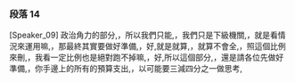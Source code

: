 ### 段落 14

[Speaker_09] 政治角力的部分,，所以我們只能,，我們只是下級機關,，就是看情況來運用嘛,，那最終其實要做好準備,，好,就是就算,，就算不會全,，照這個比例來刪,，我看一定比例也是絕對跑不掉嘛,，好,所以這個部分,，還是請各位先做好準備,，你手邊上的所有的預算支出,，以可能要三減四分之一做思考,